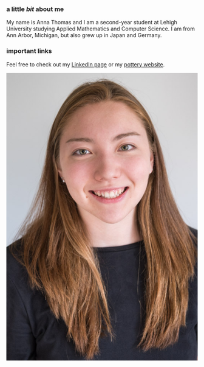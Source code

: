 ### **a little _bit_ about me**

My name is Anna Thomas and I am a second-year student at Lehigh University studying Applied Mathematics and Computer Science.
I am from Ann Arbor, Michigan, but also grew up in Japan and Germany. 


### **important links**

Feel free to check out my [LinkedIn page](www.linkedin.com/in/anna-thomas-391390166) or my [pottery website](claymakesmyday.weebly.com).

![image](https://github.com/AnnaKThomas/AnnaKThomas.github.io/blob/master/180529-4755.jpg?raw=true)
